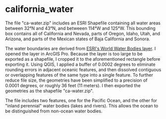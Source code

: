 # california_water

The file "ca-water.zip" includes an ESRI Shapefile containing all water areas between 32°N and 43°N, and betweeen 114°W and 125°W. This bounding box contains all of California and Nevada, parts of Oregon, Idaho, Utah, and Arizona, and parts of the Mexican states of Baja California and Sonora.

The water boundaries are derived from [ESRI's World Water Bodies layer](https://www.arcgis.com/home/item.html?id=e750071279bf450cbd510454a80f2e63). I opened the layer in ArcGIS Pro. Because the layer is too large to be exported as a shapefile, I cropped it to the aforementioned rectangle before exporting it. Using QGIS, I applied a buffer of 0.0002 degrees to eliminate rounding errors in adjacent oceanic features, and then dissolved contiguous or overlapping features of the same type into a single feature. To further reduce file size, the geometries have been simplified to a precision of 0.0001 degrees, or roughly 36 feet (11 meters). I then exported the geometries as the shapefile "ca-water.zip".

The file includes two features, one for the Pacific Ocean, and the other for "inland perennial" water bodies (lakes and rivers). This allows the ocean to be distinguished from non-ocean water bodies.
